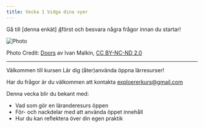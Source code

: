 ```yaml
---
title: Vecka 1 Vidga dina vyer
---
```


Gå till [denna enkät] [4]först och besvara några frågor innan du startar!

![Photo][1]

Photo Credit: [Doors][2] av Ivan Malkin, [CC BY-NC-ND 2.0][3]


----------




Välkommen till kursen Lär dig (åter)använda öppna lärresurser! 

Har du frågor är du välkommen att kontakta exploererkurs@gmail.com



Denna vecka blir du bekant med:

 - Vad som gör en läranderesurs öppen 
 - För- och nackdelar med att använda öppet innehåll  
 - Hur du kan reflektera över din egen praktik 

  [1]: http://s23.postimg.org/4ke4o980r/5201616336_54c5754b3c.jpg
  [2]: https://www.flickr.com/photos/newjon/5201616336/
  [3]: https://creativecommons.org/licenses/by-nc-nd/2.0/
  [4]: https://docs.google.com/forms/d/e/1FAIpQLSfLKBzlvoL2c_vJhk2qnB6CRSoOLRDc8KS2qpZw5hfTafkfuw/viewform?c=0&w=1
